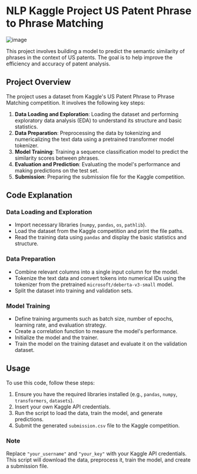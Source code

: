 # NLP Kaggle Project US Patent Phrase to Phrase Matching

![image](https://github.com/johntaraj/NLP-Kaggle-Project-US-Patent-Matching/assets/134852121/b794b676-1e56-4f82-8d0e-f3317aeb8cf9)


This project involves building a model to predict the semantic similarity of phrases in the context of US patents. The goal is to help improve the efficiency and accuracy of patent analysis.

## Project Overview

The project uses a dataset from Kaggle's US Patent Phrase to Phrase Matching competition. It involves the following key steps:

1. **Data Loading and Exploration**: Loading the dataset and performing exploratory data analysis (EDA) to understand its structure and basic statistics.
2. **Data Preparation**: Preprocessing the data by tokenizing and numericalizing the text data using a pretrained transformer model tokenizer.
3. **Model Training**: Training a sequence classification model to predict the similarity scores between phrases.
4. **Evaluation and Prediction**: Evaluating the model's performance and making predictions on the test set.
5. **Submission**: Preparing the submission file for the Kaggle competition.

## Code Explanation

### Data Loading and Exploration

- Import necessary libraries (`numpy`, `pandas`, `os`, `pathlib`).
- Load the dataset from the Kaggle competition and print the file paths.
- Read the training data using `pandas` and display the basic statistics and structure.

### Data Preparation

- Combine relevant columns into a single input column for the model.
- Tokenize the text data and convert tokens into numerical IDs using the tokenizer from the pretrained `microsoft/deberta-v3-small` model.
- Split the dataset into training and validation sets.

### Model Training

- Define training arguments such as batch size, number of epochs, learning rate, and evaluation strategy.
- Create a correlation function to measure the model's performance.
- Initialize the model and the trainer.
- Train the model on the training dataset and evaluate it on the validation dataset.


## Usage

To use this code, follow these steps:

1. Ensure you have the required libraries installed (e.g., `pandas`, `numpy`, `transformers`, `datasets`).
2. Insert your own Kaggle API credentials.
3. Run the script to load the data, train the model, and generate predictions.
4. Submit the generated `submission.csv` file to the Kaggle competition.

### Note

Replace `"your_username"` and `"your_key"` with your Kaggle API credentials. This script will download the data, preprocess it, train the model, and create a submission file.
